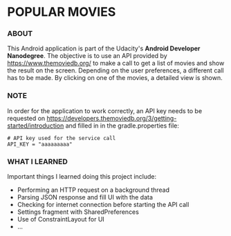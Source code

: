 # POPULAR MOVIES

### ABOUT 
This Android application is part of the Udacity's **Android Developer Nanodegree**.
The objective is to use an API provided by https://www.themoviedb.org/ to make a call to get a list of movies 
and show the result on the screen. Depending on the user preferences, a different call has to be made.
By clicking on one of the movies, a detailed view is shown.

### NOTE
In order for the application to work correctly, an API key needs to be requested on 
https://developers.themoviedb.org/3/getting-started/introduction and filled in in the 
gradle.properties file:
```
# API key used for the service call
API_KEY = "aaaaaaaaa"
```

### WHAT I LEARNED
Important things I learned doing this project include:
- Performing an HTTP request on a background thread
- Parsing JSON response and fill UI with the data
- Checking for internet connection before starting the API call
- Settings fragment with SharedPreferences
- Use of ConstraintLayout for UI
- ...
